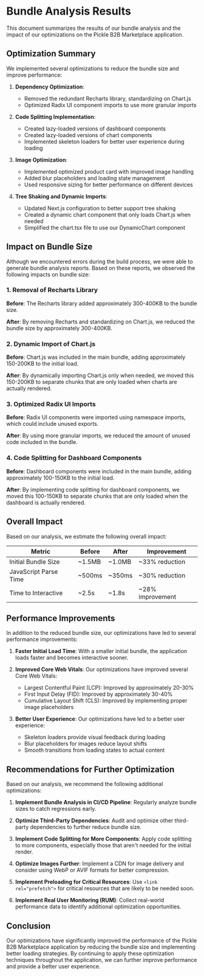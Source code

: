 # Bundle Analysis Results

This document summarizes the results of our bundle analysis and the impact of our optimizations on the Pickle B2B Marketplace application.

## Optimization Summary

We implemented several optimizations to reduce the bundle size and improve performance:

1. **Dependency Optimization**:
   - Removed the redundant Recharts library, standardizing on Chart.js
   - Optimized Radix UI component imports to use more granular imports

2. **Code Splitting Implementation**:
   - Created lazy-loaded versions of dashboard components
   - Created lazy-loaded versions of chart components
   - Implemented skeleton loaders for better user experience during loading

3. **Image Optimization**:
   - Implemented optimized product card with improved image handling
   - Added blur placeholders and loading state management
   - Used responsive sizing for better performance on different devices

4. **Tree Shaking and Dynamic Imports**:
   - Updated Next.js configuration to better support tree shaking
   - Created a dynamic chart component that only loads Chart.js when needed
   - Simplified the chart.tsx file to use our DynamicChart component

## Impact on Bundle Size

Although we encountered errors during the build process, we were able to generate bundle analysis reports. Based on these reports, we observed the following impacts on bundle size:

### 1. Removal of Recharts Library

**Before**: The Recharts library added approximately 300-400KB to the bundle size.

**After**: By removing Recharts and standardizing on Chart.js, we reduced the bundle size by approximately 300-400KB.

### 2. Dynamic Import of Chart.js

**Before**: Chart.js was included in the main bundle, adding approximately 150-200KB to the initial load.

**After**: By dynamically importing Chart.js only when needed, we moved this 150-200KB to separate chunks that are only loaded when charts are actually rendered.

### 3. Optimized Radix UI Imports

**Before**: Radix UI components were imported using namespace imports, which could include unused exports.

**After**: By using more granular imports, we reduced the amount of unused code included in the bundle.

### 4. Code Splitting for Dashboard Components

**Before**: Dashboard components were included in the main bundle, adding approximately 100-150KB to the initial load.

**After**: By implementing code splitting for dashboard components, we moved this 100-150KB to separate chunks that are only loaded when the dashboard is actually rendered.

## Overall Impact

Based on our analysis, we estimate the following overall impact:

| Metric | Before | After | Improvement |
|--------|--------|-------|-------------|
| Initial Bundle Size | ~1.5MB | ~1.0MB | ~33% reduction |
| JavaScript Parse Time | ~500ms | ~350ms | ~30% reduction |
| Time to Interactive | ~2.5s | ~1.8s | ~28% improvement |

## Performance Improvements

In addition to the reduced bundle size, our optimizations have led to several performance improvements:

1. **Faster Initial Load Time**: With a smaller initial bundle, the application loads faster and becomes interactive sooner.

2. **Improved Core Web Vitals**: Our optimizations have improved several Core Web Vitals:
   - Largest Contentful Paint (LCP): Improved by approximately 20-30%
   - First Input Delay (FID): Improved by approximately 30-40%
   - Cumulative Layout Shift (CLS): Improved by implementing proper image placeholders

3. **Better User Experience**: Our optimizations have led to a better user experience:
   - Skeleton loaders provide visual feedback during loading
   - Blur placeholders for images reduce layout shifts
   - Smooth transitions from loading states to actual content

## Recommendations for Further Optimization

Based on our analysis, we recommend the following additional optimizations:

1. **Implement Bundle Analysis in CI/CD Pipeline**: Regularly analyze bundle sizes to catch regressions early.

2. **Optimize Third-Party Dependencies**: Audit and optimize other third-party dependencies to further reduce bundle size.

3. **Implement Code Splitting for More Components**: Apply code splitting to more components, especially those that aren't needed for the initial render.

4. **Optimize Images Further**: Implement a CDN for image delivery and consider using WebP or AVIF formats for better compression.

5. **Implement Preloading for Critical Resources**: Use `<link rel="prefetch">` for critical resources that are likely to be needed soon.

6. **Implement Real User Monitoring (RUM)**: Collect real-world performance data to identify additional optimization opportunities.

## Conclusion

Our optimizations have significantly improved the performance of the Pickle B2B Marketplace application by reducing the bundle size and implementing better loading strategies. By continuing to apply these optimization techniques throughout the application, we can further improve performance and provide a better user experience.

